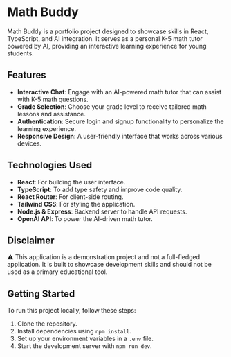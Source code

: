 # Math Buddy

Math Buddy is a portfolio project designed to showcase skills in React, TypeScript, and AI integration. It serves as a personal K-5 math tutor powered by AI, providing an interactive learning experience for young students.

## Features

- **Interactive Chat**: Engage with an AI-powered math tutor that can assist with K-5 math questions.
- **Grade Selection**: Choose your grade level to receive tailored math lessons and assistance.
- **Authentication**: Secure login and signup functionality to personalize the learning experience.
- **Responsive Design**: A user-friendly interface that works across various devices.

## Technologies Used

- **React**: For building the user interface.
- **TypeScript**: To add type safety and improve code quality.
- **React Router**: For client-side routing.
- **Tailwind CSS**: For styling the application.
- **Node.js & Express**: Backend server to handle API requests.
- **OpenAI API**: To power the AI-driven math tutor.

## Disclaimer

⚠️ This application is a demonstration project and not a full-fledged application. It is built to showcase development skills and should not be used as a primary educational tool.

## Getting Started

To run this project locally, follow these steps:

1. Clone the repository.
2. Install dependencies using `npm install`.
3. Set up your environment variables in a `.env` file.
4. Start the development server with `npm run dev`.
